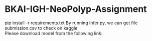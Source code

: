 # BKAI-IGH-NeoPolyp-Assignment
pip install -r requirements.txt
By running infer.py, we can get file submission.csv to check on kaggle <br>
Please download model from the following link: 
